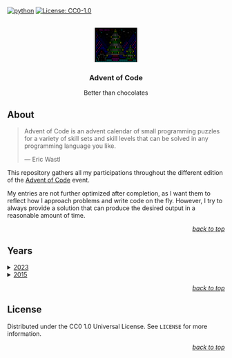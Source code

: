 <div id="top"></div>

<!-- PROJECT SHIELDS -->

[![python](https://badges.aleen42.com/src/python.svg)](https://www.python.org/)
[![License: CC0-1.0](https://img.shields.io/badge/License-CC0_1.0-lightgrey.svg)](http://creativecommons.org/publicdomain/zero/1.0/)

<!-- PROJECT LOGO -->

<br />

<div align="center">
    <a href="https://github.com/Luunynliny/AoC">
        <img src="imgs/16_ascii_tree.png" alt="Logo" height="80">
    </a>
    <h3 align="center">Advent of Code</h3>
    <p align="center">
        Better than chocolates
    </p>
</div>


<!-- ABOUT THE PROJECT -->

## About

> Advent of Code is an advent calendar of small programming puzzles for a variety of skill sets and skill levels that can be solved in any programming language you like.
>
> &mdash; Eric Wastl

This repository gathers all my participations throughout the different edition of the [Advent of Code](https://adventofcode.com/) event.

My entries are not further optimized after completion, as I want them to reflect how I approach problems and write code on the fly. However, I try to always provide a solution that can produce the desired output in a reasonable amount of time.

<p align="right"><a href="#top"><i>back to top</i></a></p>

<!-- YEARS -->

## Years

<details>
<summary>
    <a href="https://adventofcode.com/2023">2023</a>
</summary>
<table>
    <thead>
        <tr>
            <th rowspan="2">Day</th>
            <th rowspan="2">Problem name</th>
            <th colspan="2">Completion</th>
            <th colspan="2">Execution time (s)</th>
        </tr>
        <tr>
            <th>Part 1</th>
            <th>Part 2</th>
            <th>Part 1</th>
            <th>Part 2</th>
        </tr>
    </thead>
    <tbody>
        <tr>
            <td>1</td>
            <td><a href="https://adventofcode.com/2023/day/1">Trebuchet?!</a></td>
            <td>✅</td>
            <td>✅</td>
            <td>0.046</td>
            <td>0.048</td>
        </tr>
        <tr>
            <td>2</td>
            <td><a href="https://adventofcode.com/2023/day/2">Cube Conundrum</a></td>
            <td>✅</td>
            <td>✅</td>
            <td>0.045</td>
            <td>0.046</td>
        </tr>
        <tr>
            <td>3</td>
            <td><a href="https://adventofcode.com/2023/day/3">Gear Ratios</a></td>
            <td>✅</td>
            <td>✅</td>
            <td>0.085</td>
            <td>0.075</td>
        </tr>
        <tr>
            <td>4</td>
            <td><a href="https://adventofcode.com/2023/day/4">Scratchcards</a></td>
            <td>✅</td>
            <td>✅</td>
            <td>0.045</td>
            <td>0.046</td>
        </tr>
        <tr>
            <td>5</td>
            <td><a href="https://adventofcode.com/2023/day/5">If You Give A Seed A Fertilizer</a></td>
            <td>✅</td>
            <td>✅</td>
            <td>0.046</td>
            <td>628.044</td>
        </tr>
        <tr>
            <td>6</td>
            <td><a href="https://adventofcode.com/2023/day/6">Wait For It</a></td>
            <td>✅</td>
            <td>✅</td>
            <td>0.044</td>
            <td>6.894</td>
        </tr>
        <tr>
            <td>7</td>
            <td><a href="https://adventofcode.com/2023/day/7">Camel Cards</a></td>
            <td>✅</td>
            <td>✅</td>
            <td>0.065</td>
            <td>0.066</td>
        </tr>
        <tr>
            <td>8</td>
            <td><a href="https://adventofcode.com/2023/day/8">Haunted Wasteland</a></td>
            <td>✅</td>
            <td>✅</td>
            <td>0.127</td>
            <td>0.601</td>
        </tr>
        <tr>
            <td>9</td>
            <td><a href="https://adventofcode.com/2023/day/9">Mirage Maintenance</a></td>
            <td>✅</td>
            <td>✅</td>
            <td>0.050</td>
            <td>0.051</td>
        </tr>
        <tr>
            <td>10</td>
            <td><a href="https://adventofcode.com/2023/day/10">Pipe Maze</a></td>
            <td>✅</td>
            <td>✅</td>
            <td>0.060</td>
            <td>0.067</td>
        </tr>
        <tr>
            <td>11</td>
            <td><a href="https://adventofcode.com/2023/day/11">Cosmic Expansion</a></td>
            <td>✅</td>
            <td>✅</td>
            <td>0.085</td>
            <td>0.086</td>
        </tr>
        <tr>
            <td>12</td>
            <td><a href="https://adventofcode.com/2023/day/12">Hot Springs</a></td>
            <td>✅</td>
            <td>✅</td>
            <td>3.814</td>
            <td>3.169</td>
        </tr>
        <tr>
            <td>13</td>
            <td><a href="https://adventofcode.com/2023/day/13">Point of Incidence</a></td>
            <td>✅</td>
            <td>✅</td>
            <td>0.060</td>
            <td>0.069</td>
        </tr>
        <tr>
            <td>14</td>
            <td><a href="https://adventofcode.com/2023/day/14">Parabolic Reflector Dish</a></td>
            <td>✅</td>
            <td>✅</td>
            <td>0.060</td>
            <td>5.754</td>
        </tr>
        <tr>
            <td>15</td>
            <td><a href="https://adventofcode.com/2023/day/15">Lens Library</a></td>
            <td>✅</td>
            <td>✅</td>
            <td>0.045</td>
            <td>0.051</td>
        </tr>
        <tr>
            <td>16</td>
            <td><a href="https://adventofcode.com/2023/day/16">The Floor Will Be Lava</a></td>
            <td>✅</td>
            <td>✅</td>
            <td>1.241</td>
            <td>8.625</td>
        </tr>
        <tr>
            <td>17</td>
            <td><a href="https://adventofcode.com/2023/day/17">Clumsy Crucible</a></td>
            <td>❌</td>
            <td>❌</td>
            <td></td>
            <td></td>
        </tr>
        <tr>
            <td>18</td>
            <td><a href="https://adventofcode.com/2023/day/18">Lavaduct Lagoon</a></td>
            <td>✅</td>
            <td>✅</td>
            <td>0.048</td>
            <td>0.050</td>
        </tr>
        <tr>
            <td>19</td>
            <td><a href="https://adventofcode.com/2023/day/19">Aplenty</a></td>
            <td>✅</td>
            <td>❌</td>
            <td>0.065</td>
            <td></td>
        </tr>
        <tr>
            <td>20</td>
            <td><a href="https://adventofcode.com/2023/day/20">Pulse Propagation</a></td>
            <td>❌</td>
            <td>❌</td>
            <td></td>
            <td></td>
        </tr>
        <tr>
            <td>21</td>
            <td><a href="https://adventofcode.com/2023/day/21">Step Counter</a></td>
            <td>❌</td>
            <td>❌</td>
            <td></td>
            <td></td>
        </tr>
        <tr>
            <td>22</td>
            <td><a href="https://adventofcode.com/2023/day/22">Sand Slabs</a></td>
            <td>❌</td>
            <td>❌</td>
            <td></td>
            <td></td>
        </tr>
        <tr>
            <td>23</td>
            <td><a href="https://adventofcode.com/2023/day/23">A Long Walk</a></td>
            <td>❌</td>
            <td>❌</td>
            <td></td>
            <td></td>
        </tr>
        <tr>
            <td>24</td>
            <td><a href="https://adventofcode.com/2023/day/24">Never Tell Me The Odds</a></td>
            <td>❌</td>
            <td>❌</td>
            <td></td>
            <td></td>
        </tr>
        <tr>
            <td>25</td>
            <td><a href="https://adventofcode.com/2023/day/25">Snowverload</a></td>
            <td>❌</td>
            <td>❌</td>
            <td></td>
            <td></td>
        </tr>
    </tboby>
</table>
</details>

<details>
<summary>
    <a href="https://adventofcode.com/2015">2015</a>
</summary>
<table>
    <thead>
        <tr>
            <th rowspan="2">Day</th>
            <th rowspan="2">Problem name</th>
            <th colspan="2">Completion</th>
            <th colspan="2">Execution time (s)</th>
        </tr>
        <tr>
            <th>Part 1</th>
            <th>Part 2</th>
            <th>Part 1</th>
            <th>Part 2</th>
        </tr>
    </thead>
    <tbody>
        <tr>
            <td>1</td>
            <td><a href="https://adventofcode.com/2015/day/1">Not Quite Lisp</a></td>
            <td>✅</td>
            <td>✅</td>
            <td>0.042</td>
            <td>0.044</td>
        </tr>
        <tr>
            <td>2</td>
            <td><a href="https://adventofcode.com/2015/day/2">I Was Told There Would Be No Math</a></td>
            <td>✅</td>
            <td>✅</td>
            <td>0.045</td>
            <td>0.045</td>
        </tr>
        <tr>
            <td>3</td>
            <td><a href="https://adventofcode.com/2015/day/3">Perfectly Spherical Houses in a Vacuum</a></td>
            <td>✅</td>
            <td>✅</td>
            <td>0.247</td>
            <td>0.234</td>
        </tr>
        <tr>
            <td>4</td>
            <td><a href="https://adventofcode.com/2015/day/4">The Ideal Stocking Stuffer</a></td>
            <td>✅</td>
            <td>✅</td>
            <td>0.368</td>
            <td>9.501</td>
        </tr>
        <tr>
            <td>5</td>
            <td><a href="https://adventofcode.com/2015/day/5">Doesn't He Have Intern-Elves For This?</a></td>
            <td>✅</td>
            <td>✅</td>
            <td>0.045</td>
            <td>0.045</td>
        </tr>
        <tr>
            <td>6</td>
            <td><a href="https://adventofcode.com/2015/day/6">Probably a Fire Hazard</a></td>
            <td>✅</td>
            <td>✅</td>
            <td>0.055</td>
            <td>0.269</td>
        </tr>
        <tr>
            <td>7</td>
            <td><a href="https://adventofcode.com/2015/day/7">Some Assembly Required</a></td>
            <td>✅</td>
            <td>✅</td>
            <td>0.052</td>
            <td>0.053</td>
        </tr>
        <tr>
            <td>8</td>
            <td><a href="https://adventofcode.com/2015/day/8">Matchsticks</a></td>
            <td>✅</td>
            <td>✅</td>
            <td>0.044</td>
            <td>0.043</td>
        </tr>
        <tr>
            <td>9</td>
            <td><a href="https://adventofcode.com/2015/day/9">All in a Single Night</a></td>
            <td>✅</td>
            <td>✅</td>
            <td>0.100</td>
            <td>0.100</td>
        </tr>
        <tr>
            <td>10</td>
            <td><a href="https://adventofcode.com/2015/day/10">Elves Look, Elves Say</a></td>
            <td>✅</td>
            <td>✅</td>
            <td>0.436</td>
            <td>5.740</td>
        </tr>
        <tr>
            <td>11</td>
            <td><a href="https://adventofcode.com/2015/day/11">Corporate Policy</a></td>
            <td>✅</td>
            <td>✅</td>
            <td>0.295</td>
            <td>1.151</td>
        </tr>
        <tr>
            <td>12</td>
            <td><a href="https://adventofcode.com/2015/day/12">JSAbacusFramework.io</a></td>
            <td>✅</td>
            <td>✅</td>
            <td>0.044</td>
            <td>0.045</td>
        </tr>
        <tr>
            <td>13</td>
            <td><a href="https://adventofcode.com/2015/day/13">Knights of the Dinner Table</a></td>
            <td>✅</td>
            <td>✅</td>
            <td>0.060</td>
            <td>0.171</td>
        </tr>
        <tr>
            <td>14</td>
            <td><a href="https://adventofcode.com/2015/day/14">Reindeer Olympics</a></td>
            <td>✅</td>
            <td>✅</td>
            <td>0.045</td>
            <td>0.108</td>
        </tr>
        <tr>
            <td>15</td>
            <td><a href="https://adventofcode.com/2015/day/15">Science for Hungry People</a></td>
            <td>✅</td>
            <td>✅</td>
            <td>4.393</td>
            <td>3.533</td>
        </tr>
        <tr>
            <td>16</td>
            <td><a href="https://adventofcode.com/2015/day/16">Aunt Sue</a></td>
            <td>✅</td>
            <td>✅</td>
            <td>0.047</td>
            <td>0.049</td>
        </tr>
        <tr>
            <td>17</td>
            <td><a href="https://adventofcode.com/2015/day/17">No Such Thing as Too Much</a></td>
            <td>✅</td>
            <td>✅</td>
            <td>5.729</td>
            <td>5.821</td>
        </tr>
        <tr>
            <td>18</td>
            <td><a href="https://adventofcode.com/2015/day/18">Like a GIF For Your Yard</a></td>
            <td>✅</td>
            <td>✅</td>
            <td>5.551</td>
            <td>5.719</td>
        </tr>
        <tr>
            <td>19</td>
            <td><a href="https://adventofcode.com/2015/day/19">Medicine for Rudolph</a></td>
            <td>✅</td>
            <td>❌</td>
            <td>0.045</td>
            <td></td>
        </tr>
        <tr>
            <td>20</td>
            <td><a href="https://adventofcode.com/2015/day/20">Infinite Elves and Infinite Houses</a></td>
            <td>✅</td>
            <td>✅</td>
            <td>19.318</td>
            <td>2.189</td>
        </tr>
        <tr>
            <td>21</td>
            <td><a href="https://adventofcode.com/2023/day/21">RPG Simulator 20XX</a></td>
            <td>❌</td>
            <td>❌</td>
            <td></td>
            <td></td>
        </tr>
        <tr>
            <td>22</td>
            <td><a href="https://adventofcode.com/2023/day/22">Wizard Simulator 20XX</a></td>
            <td>❌</td>
            <td>❌</td>
            <td></td>
            <td></td>
        </tr>
        <tr>
            <td>23</td>
            <td><a href="https://adventofcode.com/2015/day/23">Opening the Turing Lock</a></td>
            <td>❌</td>
            <td>❌</td>
            <td></td>
            <td></td>
        </tr>
        <tr>
            <td>24</td>
            <td><a href="https://adventofcode.com/2015/day/24">It Hangs in the Balance</a></td>
            <td>❌</td>
            <td>❌</td>
            <td></td>
            <td></td>
        </tr>
        <tr>
            <td>25</td>
            <td><a href="https://adventofcode.com/2015/day/25">Let It Snow</a></td>
            <td>❌</td>
            <td>❌</td>
            <td></td>
            <td></td>
        </tr>
    </tboby>
</table>
</details>

<p align="right"><a href="#top"><i>back to top</i></a></p>

<!-- LICENSE -->

## License

Distributed under the CC0 1.0 Universal License. See `LICENSE` for more information.

<p align="right"><a href="#top"><i>back to top</i></a></p>

